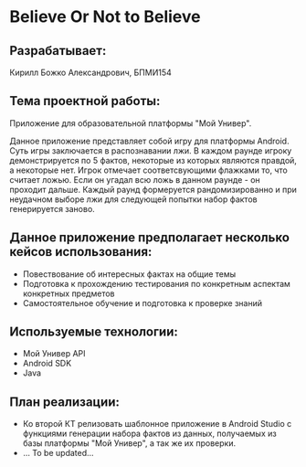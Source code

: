 # Believe Or Not to Believe 
Разрабатывает:
---------------------------------------
Кирилл Божко Александрович, БПМИ154

Тема проектной работы:
---------------------------------------------------------------------------
Приложение для образовательной платформы "Мой Универ".

Данное приложение представляет собой игру для платформы Android. Суть игры заключается в распознавании лжи. В каждом раунде игроку демонстрируется по 5 фактов, некоторые из которых являются правдой, а некоторые нет. Игрок отмечает соответсвующими флажками то, что считает ложью. Если он угадал всю ложь в данном раунде - он проходит дальше. Каждый раунд формеруется рандомизированно и при неудачном выборе лжи для следующей попытки набор фактов генерируется заново.

Данное приложение предполагает несколько кейсов использования:
---------------------------------------------------------------------------
- Повествование об интересных фактах на общие темы
- Подготовка к прохождению тестирования по конкретным аспектам конкретных предметов
- Самостоятельное обучение и подготовка к проверке знаний

Используемые технологии:
---------------------------------------------------------------------------
- Мой Универ API
- Android SDK
- Java

План реализации:
---------------------------------------------------------------------------
- Ко второй КТ релизовать шаблонное приложение в Android Studio с функциями генерации набора фактов из данных, получаемых из базы платформы "Мой Универ", а так же их проверки.
- ... To be updated...
